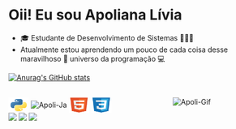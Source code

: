 # Oii! Eu sou Apoliana Lívia 
- 🎓 Estudante de Desenvolvimento de Sistemas 👩🏽‍💻
- Atualmente estou aprendendo um pouco de cada coisa desse maravilhoso 🌌 universo da programação 💻

[![Anurag's GitHub stats](https://github-readme-stats.vercel.app/api?username=apolianalivia&count_private=true&show_icons=true&theme=midnight-purple&locale=pt-br)](https://github.com/apolianalivia/github-readme-stats)
 <div style="display: inline_block"><br>
  <img align="center" alt="Apoli-Python" height="30" width="40" src="https://raw.githubusercontent.com/devicons/devicon/master/icons/python/python-original.svg">
  <img align="center" alt="Apoli-Ja" height="30" width="40" src="https://cdn.jsdelivr.net/gh/devicons/devicon@latest/icons/java/java-original.svg">
  <img align="center" alt="Apoli-HTML" height="30" width="40"src="https://raw.githubusercontent.com/devicons/devicon/master/icons/html5/html5-original.svg">
  <img align="center" alt="Apoli-CSS" height="30" width="40" src="https://raw.githubusercontent.com/devicons/devicon/master/icons/css3/css3-original.svg">
  <img align="right" alt="Apoli-Gif" height="180" width="180" src="https://github.com/apolianalivia/apolianalivia/assets/159330898/3fb46b41-4a46-44bb-8994-ae349af4f2a9">


<div> 
  <a href="https://www.instagram.com/apoliana_livia"><img src="https://img.shields.io/badge/-Instagram-%23E4405F?style=for-the-badge&logo=instagram&logoColor=white" target="_blank"></a>
  <a href = "mailto:apolianalivia.20@gmail.com"><img src="https://img.shields.io/badge/-Gmail-%23333?style=for-the-badge&logo=gmail&logoColor=white" target="_blank"></a>
  <a href="https://www.linkedin.com/in/apoliana-barbosa-89b05128b" target="_blank"><img src="https://img.shields.io/badge/-LinkedIn-%230077B5?style=for-the-badge&logo=linkedin&logoColor=white" target="_blank"></a> 
  
</div>
 

